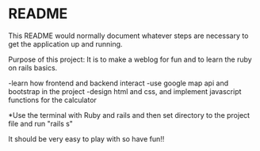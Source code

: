 # README

This README would normally document whatever steps are necessary to get the
application up and running.

Purpose of this project: It is to make a weblog for fun and to learn the ruby on rails basics. 

-learn how frontend and backend interact
-use google map api and bootstrap in the project
-design html and css, and implement javascript functions for the calculator

*Use the terminal with Ruby and rails and then set directory to the project file and run "rails s" 

It should be very easy to play with so have fun!!
